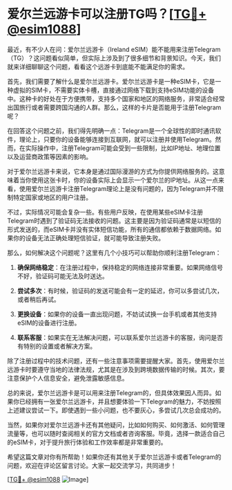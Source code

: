 # 爱尔兰远游卡可以注册TG吗？[[TG💪+ @esim1088](https://t.me/s/esim1088)]

最近，有不少人在问：爱尔兰远游卡（Ireland eSIM）能不能用来注册Telegram（TG）？这问题看似简单，但实际上涉及到了很多细节和背景知识。今天，我们就来详细聊聊这个问题，看看这个远游卡到底能不能满足你的需求。

首先，我们需要了解什么是爱尔兰远游卡。爱尔兰远游卡是一种eSIM卡，它是一种虚拟的SIM卡，不需要实体卡槽，直接通过网络下载到支持eSIM功能的设备中。这种卡的好处在于方便携带，支持多个国家和地区的网络服务，非常适合经常出国旅行或者需要跨国沟通的人群。那么，这样的卡片是否能用于注册Telegram呢？

在回答这个问题之前，我们得先明确一点：Telegram是一个全球性的即时通讯软件，理论上，只要你的设备能够连接到互联网，就可以注册并使用Telegram。然而，在实际操作中，注册Telegram可能会受到一些限制，比如IP地址、地理位置以及运营商政策等因素的影响。

对于爱尔兰远游卡来说，它本身是通过国际漫游的方式为你提供网络服务的。这意味着当你使用这张卡时，你的设备实际上会显示一个爱尔兰的IP地址。从这一点来看，使用爱尔兰远游卡注册Telegram理论上是没有问题的，因为Telegram并不限制特定国家或地区的用户注册。

不过，实际情况可能会复杂一些。有些用户反映，在使用某些eSIM卡注册Telegram时遇到了验证码无法接收的问题。这主要是因为验证码通常是以短信的形式发送的，而eSIM卡并没有实体短信功能，所有的通信都依赖于数据网络。如果你的设备无法正确处理短信验证，就可能导致注册失败。

那么，如何解决这个问题呢？这里有几个小技巧可以帮助你顺利注册Telegram：

1. **确保网络稳定**：在注册过程中，保持稳定的网络连接非常重要。如果网络信号不好，验证码可能无法及时送达。
   
2. **尝试多次**：有时候，验证码的发送可能会有一定的延迟，你可以多尝试几次，或者稍后再试。
   
3. **更换设备**：如果你的设备一直出现问题，不妨试试换一台手机或者其他支持eSIM的设备进行注册。
   
4. **联系客服**：如果实在无法解决问题，可以联系爱尔兰远游卡的客服，询问是否有特别的设置或者解决方案。

除了注册过程中的技术问题，还有一些注意事项需要提醒大家。首先，使用爱尔兰远游卡时要遵守当地的法律法规，尤其是在涉及到跨境数据传输的时候。其次，要注意保护个人信息安全，避免泄露敏感信息。

总的来说，爱尔兰远游卡是可以用来注册Telegram的，但具体效果因人而异。如果你已经拥有一张爱尔兰远游卡，并且想要体验一下Telegram的魅力，不妨按照上述建议尝试一下。即使遇到一些小问题，也不要灰心，多尝试几次总会成功的。

当然，如果你对爱尔兰远游卡还有其他疑问，比如如何购买、如何激活、如何管理流量等，也可以随时查阅相关的官方文档或者咨询客服。毕竟，选择一款适合自己的eSIM卡，对于提升旅行体验和工作效率都是非常重要的。

希望这篇文章对你有所帮助！如果你还有其他关于爱尔兰远游卡或者Telegram的问题，欢迎在评论区留言讨论。大家一起交流学习，共同进步！

[[TG💪+ @esim1088](https://t.me/s/esim1088) ![Image](https://i.postimg.cc/4NQfJmqS/Snipaste-2025-05-13-00-14-12.png)]